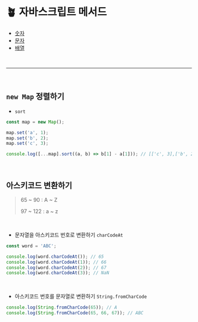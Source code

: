 # 🪴 자바스크립트 메서드

- [숫자](./01%20%EC%88%AB%EC%9E%90)
- [문자](./02%20%EB%AC%B8%EC%9E%90)
- [배열](./03%20%EB%B0%B0%EC%97%B4)

<br />
<hr />
<br />

## `new Map` 정렬하기

- `sort`

```js
const map = new Map();

map.set('a', 1);
map.set('b', 2);
map.set('c', 3);

console.log([...map].sort((a, b) => b[1] - a[1])); // [['c', 3],['b', 2],['a', 1]]
```

<br />

## 아스키코드 변환하기

> 65 ~ 90 : A ~ Z
>
> 97 ~ 122 : a ~ z

<br />

- 문자열을 아스키코드 번호로 변환하기 `charCodeAt`

```js
const word = 'ABC';

console.log(word.charCodeAt()); // 65
console.log(word.charCodeAt(1)); // 66
console.log(word.charCodeAt(2)); // 67
console.log(word.charCodeAt(3)); // NaN
```

<br />

- 아스키코드 번호를 문자열로 변환하기 `String.fromCharCode`

```js
console.log(String.fromCharCode(65)); // A
console.log(String.fromCharCode(65, 66, 67)); // ABC
```
